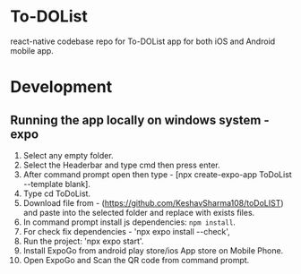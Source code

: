 # To-DOList #
react-native codebase repo for To-DOList app for both iOS and Android mobile app.
# Development

## Running the app locally on windows system - expo

1. Select any empty folder.
2. Select the Headerbar and type cmd then press enter.
3. After command prompt open then type - [npx create-expo-app ToDoList --template blank].
4. Type cd ToDoList.
5. Download file from - (https://github.com/KeshavSharma108/toDoLIST) and paste into the selected folder and replace with exists files.
6. In command prompt install js dependencies: `npm install`.
7. For check fix dependencies - 'npx expo install --check',
8. Run the project: 'npx expo start'.
9. Install ExpoGo from android play store/ios App store on Mobile Phone.
10. Open ExpoGo and Scan the QR code from command prompt.